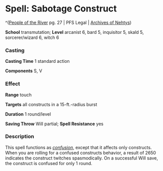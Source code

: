 # Spell: Sabotage Construct

^([People of the River][ss-sabotage-construct] pg. 27 | PFS Legal | [Archives of Nehtys][sn-sabotage-construct])

**School** transmutation; **Level** arcanist 6, bard 5, inquisitor 5, skald 5, sorcerer/wizard 6, witch 6

### Casting

**Casting Time** 1 standard action  

**Components** S, V

### Effect

**Range** touch  

**Targets** all constructs in a 15-ft.-radius burst  

**Duration** 1 round/level  

**Saving Throw** Will partial; **Spell Resistance** yes

### Description

This spell functions as _[confusion]_, except that it affects only constructs. When you are rolling for a confused constructs behavior, a result of 2650 indicates the construct twitches spasmodically. On a successful Will save, the construct is confused for only 1 round.

[ss-sabotage-construct]: http://paizo.com/products/btpy978r
[sn-sabotage-construct]: http://www.archivesofnethys.com/SpellDisplay.aspx?ItemName=Sabotage%20Construct
[confusion]: http://www.archivesofnethys.com/SpellDisplay.aspx?ItemName=confusion
